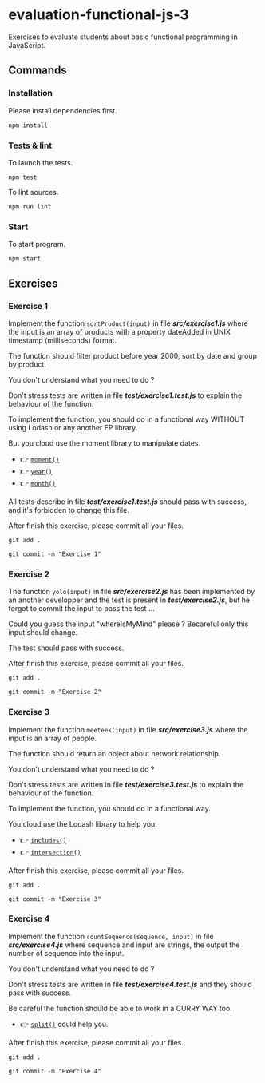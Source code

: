 # evaluation-functional-js-3

Exercises to evaluate students about basic functional programming in JavaScript.

## Commands

### Installation

Please install dependencies first.

    npm install

### Tests & lint

To launch the tests.

    npm test

To lint sources.

    npm run lint

### Start

To start program.

    npm start

## Exercises

### Exercise 1

Implement the function `sortProduct(input)` in file **_src/exercise1.js_** where the input is an array of products with a property dateAdded in UNIX timestamp (milliseconds) format.

The function should filter product before year 2000, sort by date and group by product.

You don't understand what you need to do ?

Don't stress tests are written in file **_test/exercise1.test.js_** to explain the behaviour of the function.

To implement the function, you should do in a functional way WITHOUT using Lodash or any another FP library.

But you cloud use the moment library to manipulate dates.

* :point_right: [`moment()`](https://momentjs.com/docs/#/parsing/unix-timestamp-milliseconds/)
* :point_right: [`year()`](https://momentjs.com/docs/#/get-set/year/)
* :point_right: [`month()`](https://momentjs.com/docs/#/get-set/month/)

All tests describe in file **_test/exercise1.test.js_** should pass with success, and it's forbidden to change this file.

After finish this exercise, please commit all your files.

    git add .

    git commit -m "Exercise 1"

### Exercise 2

The function `yolo(input)` in file **_src/exercise2.js_** has been implemented by an another developper and the test is present in **_test/exercise2.js_**, but he forgot to commit the input to pass the test ...

Could you guess the input "whereIsMyMind" please ? Becareful only this input should change.

The test should pass with success.

After finish this exercise, please commit all your files.

    git add .

    git commit -m "Exercise 2"

### Exercise 3

Implement the function `meeteek(input)` in file **_src/exercise3.js_** where the input is an array of people.

The function should return an object about network relationship.

You don't understand what you need to do ?

Don't stress tests are written in file **_test/exercise3.test.js_** to explain the behaviour of the function.

To implement the function, you should do in a functional way.

You cloud use the Lodash library to help you.

* :point_right: [`includes()`](https://lodash.com/docs/4.17.5#includes)
* :point_right: [`intersection()`](https://lodash.com/docs/4.17.5#intersection)

After finish this exercise, please commit all your files.

    git add .

    git commit -m "Exercise 3"

### Exercise 4

Implement the function `countSequence(sequence, input)` in file **_src/exercise4.js_** where sequence and input are strings, the output the number of sequence into the input.

You don't understand what you need to do ?

Don't stress tests are written in file **_test/exercise4.test.js_** and they should pass with success.

Be careful the function should be able to work in a CURRY WAY too.

* :point_right: [`split()`](https://developer.mozilla.org/fr/docs/Web/JavaScript/Reference/Objets_globaux/String/split) could help you.

After finish this exercise, please commit all your files.

    git add .

    git commit -m "Exercise 4"
